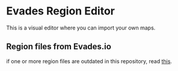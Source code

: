 # Evades Region Editor
This is a visual editor where you can import your own maps.


## Region files from Evades.io
if one or more region files are outdated in this repository, read [this](https://github.com/sonic3XE/evades-region-editor/discussions/3).